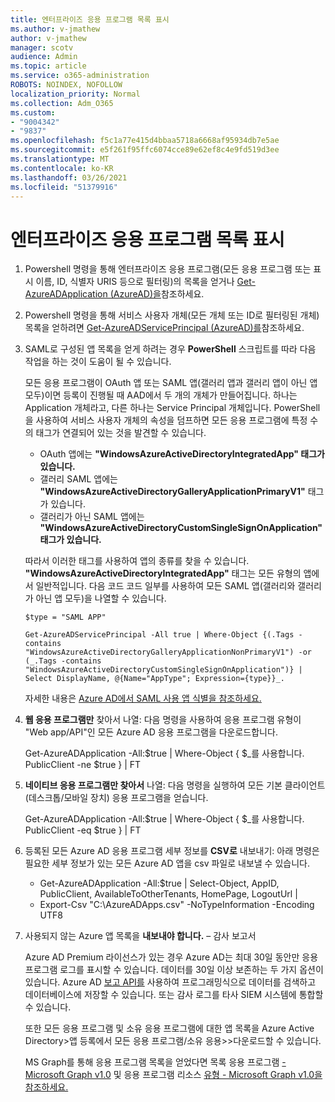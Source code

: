 ```yaml
---
title: 엔터프라이즈 응용 프로그램 목록 표시
ms.author: v-jmathew
author: v-jmathew
manager: scotv
audience: Admin
ms.topic: article
ms.service: o365-administration
ROBOTS: NOINDEX, NOFOLLOW
localization_priority: Normal
ms.collection: Adm_O365
ms.custom:
- "9004342"
- "9837"
ms.openlocfilehash: f5c1a77e415d4bbaa5718a6668af95934db7e5ae
ms.sourcegitcommit: e5f261f95ffc6074cce89e62ef8c4e9fd519d3ee
ms.translationtype: MT
ms.contentlocale: ko-KR
ms.lasthandoff: 03/26/2021
ms.locfileid: "51379916"
---
```

# <a name="get-a-list-of-enterprise-applications"></a>엔터프라이즈 응용 프로그램 목록 표시

1. Powershell 명령을 통해 엔터프라이즈 응용 프로그램(모든 응용 프로그램 또는 표시 이름, ID, 식별자 URIS 등으로 필터링)의 목록을 얻거나 [Get-AzureADApplication (AzureAD)을](https://docs.microsoft.com/powershell/module/azuread/get-azureadapplication)참조하세요. 
2. Powershell 명령을 통해 서비스 사용자 개체(모든 개체 또는 ID로 필터링된 개체) 목록을 얻하려면 [Get-AzureADServicePrincipal (AzureAD)를](https://docs.microsoft.com/powershell/module/azuread/get-azureadserviceprincipal)참조하세요.
3. SAML로 구성된 앱 목록을 얻게 하려는 경우 **PowerShell** 스크립트를 따라 다음 작업을 하는 것이 도움이 될 수 있습니다.

    모든 응용 프로그램이 OAuth 앱 또는 SAML 앱(갤러리 앱과 갤러리 앱이 아닌 앱 모두)이면 등록이 진행될 때 AAD에서 두 개의 개체가 만들어집니다. 하나는 Application 개체라고, 다른 하나는 Service Principal 개체입니다. PowerShell을 사용하여 서비스 사용자 개체의 속성을 덤프하면 모든 응용 프로그램에 특정 수의 태그가 연결되어 있는 것을 발견할 수 있습니다.

    - OAuth 앱에는 **"WindowsAzureActiveDirectoryIntegratedApp" 태그가 있습니다.**
    - 갤러리 SAML 앱에는 **"WindowsAzureActiveDirectoryGalleryApplicationPrimaryV1"** 태그가 있습니다.
    - 갤러리가 아닌 SAML 앱에는 **"WindowsAzureActiveDirectoryCustomSingleSignOnApplication" 태그가 있습니다.**

    따라서 이러한 태그를 사용하여 앱의 종류를 찾을 수 있습니다. **"WindowsAzureActiveDirectoryIntegratedApp"** 태그는 모든 유형의 앱에서 일반적입니다. 다음 코드 코드 일부를 사용하여 모든 SAML 앱(갤러리와 갤러리가 아닌 앱 모두)을 나열할 수 있습니다.

    `$type = "SAML APP"`

    `Get-AzureADServicePrincipal -All true | Where-Object {(.Tags -contains "WindowsAzureActiveDirectoryGalleryApplicationNonPrimaryV1") -or (_.Tags -contains "WindowsAzureActiveDirectoryCustomSingleSignOnApplication")} | Select DisplayName, @{Name="AppType"; Expression={type}}_.`

    자세한 내용은 [Azure AD에서 SAML 사용 앱 식별을 참조하세요.](https://docs.microsoft.com/answers/questions/24259/identify-saml-enabled-apps-in-azure-ad.html)

4. **웹 응용 프로그램만** 찾아서 나열: 다음 명령을 사용하여 응용 프로그램 유형이 "Web app/API"인 모든 Azure AD 응용 프로그램을 다운로드합니다.

    Get-AzureADApplication -All:$true | Where-Object { $_를 사용합니다. PublicClient -ne $true } | FT
5. **네이티브 응용 프로그램만 찾아서** 나열: 다음 명령을 실행하여 모든 기본 클라이언트(데스크톱/모바일 장치) 응용 프로그램을 얻습니다.

    Get-AzureADApplication -All:$true | Where-Object { $_를 사용합니다. PublicClient -eq $true } | FT
6. 등록된 모든 Azure AD 응용 프로그램 세부 정보를 **CSV로** 내보내기: 아래 명령은 필요한 세부 정보가 있는 모든 Azure AD 앱을 csv 파일로 내보낼 수 있습니다.

    - Get-AzureADApplication -All:$true | Select-Object, AppID, PublicClient, AvailableToOtherTenants, HomePage, LogoutUrl |
    - Export-Csv "C:\AzureADApps.csv" -NoTypeInformation -Encoding UTF8

7. 사용되지 않는 Azure 앱 목록을 **내보내야 합니다.** – 감사 보고서

    Azure AD Premium 라이선스가 있는 경우 Azure AD는 최대 30일 동안만 응용 프로그램 로그를 표시할 수 있습니다.
    데이터를 30일 이상 보존하는 두 가지 옵션이 있습니다. Azure AD [보고 API를](https://docs.microsoft.com/azure/active-directory/reports-monitoring/concept-reporting-api) 사용하여 프로그래밍식으로 데이터를 검색하고 데이터베이스에 저장할 수 있습니다. 또는 감사 로그를 타사 SIEM 시스템에 통합할 수 있습니다.

    또한 모든 응용 프로그램 및 소유 응용 프로그램에 대한 앱 목록을 Azure Active Directory>앱 등록에서 모든 응용 프로그램/소유 응용>>다운로드할 수 있습니다.

    MS Graph를 통해 응용 프로그램 목록을 얻었다면 목록 응용 프로그램 [- Microsoft Graph v1.0](https://docs.microsoft.com/graph/api/application-list) 및 응용 프로그램 리소스 [유형 - Microsoft Graph v1.0을 참조하세요.](https://docs.microsoft.com/graph/api/resources/application)
